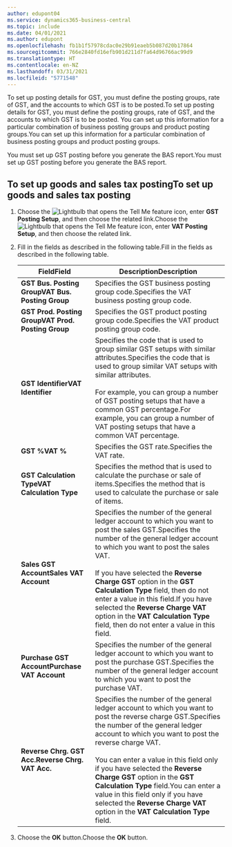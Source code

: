 ```yaml
---
author: edupont04
ms.service: dynamics365-business-central
ms.topic: include
ms.date: 04/01/2021
ms.author: edupont
ms.openlocfilehash: fb1b1f57978cdac0e29b91eaeb5b087d20b17864
ms.sourcegitcommit: 766e2840fd16efb901d211d7fa64d96766ac99d9
ms.translationtype: HT
ms.contentlocale: en-NZ
ms.lasthandoff: 03/31/2021
ms.locfileid: "5771548"
---
```

<span data-ttu-id="49d01-101">To set up posting details for GST, you must define the posting groups, rate of GST, and the accounts to which GST is to be posted.</span><span class="sxs-lookup"><span data-stu-id="49d01-101">To set up posting details for GST, you must define the posting groups, rate of GST, and the accounts to which GST is to be posted.</span></span> <span data-ttu-id="49d01-102">You can set up this information for a particular combination of business posting groups and product posting groups.</span><span class="sxs-lookup"><span data-stu-id="49d01-102">You can set up this information for a particular combination of business posting groups and product posting groups.</span></span>  

<span data-ttu-id="49d01-103">You must set up GST posting before you generate the BAS report.</span><span class="sxs-lookup"><span data-stu-id="49d01-103">You must set up GST posting before you generate the BAS report.</span></span>  

## <a name="to-set-up-goods-and-sales-tax-posting"></a><span data-ttu-id="49d01-104">To set up goods and sales tax posting</span><span class="sxs-lookup"><span data-stu-id="49d01-104">To set up goods and sales tax posting</span></span>  
1. <span data-ttu-id="49d01-105">Choose the ![Lightbulb that opens the Tell Me feature](../../../media/ui-search/search_small.png "Tell me what you want to do") icon, enter **GST Posting Setup**, and then choose the related link.</span><span class="sxs-lookup"><span data-stu-id="49d01-105">Choose the ![Lightbulb that opens the Tell Me feature](../../../media/ui-search/search_small.png "Tell me what you want to do") icon, enter **VAT Posting Setup**, and then choose the related link.</span></span>  
2. <span data-ttu-id="49d01-106">Fill in the fields as described in the following table.</span><span class="sxs-lookup"><span data-stu-id="49d01-106">Fill in the fields as described in the following table.</span></span>  

    |<span data-ttu-id="49d01-107">Field</span><span class="sxs-lookup"><span data-stu-id="49d01-107">Field</span></span>|<span data-ttu-id="49d01-108">Description</span><span class="sxs-lookup"><span data-stu-id="49d01-108">Description</span></span>|  
    |---------------------------------|---------------------------------------|  
    |<span data-ttu-id="49d01-109">**GST Bus. Posting Group**</span><span class="sxs-lookup"><span data-stu-id="49d01-109">**VAT Bus. Posting Group**</span></span>|<span data-ttu-id="49d01-110">Specifies the GST business posting group code.</span><span class="sxs-lookup"><span data-stu-id="49d01-110">Specifies the VAT business posting group code.</span></span>|  
    |<span data-ttu-id="49d01-111">**GST Prod. Posting Group**</span><span class="sxs-lookup"><span data-stu-id="49d01-111">**VAT Prod. Posting Group**</span></span>|<span data-ttu-id="49d01-112">Specifies the GST product posting group code.</span><span class="sxs-lookup"><span data-stu-id="49d01-112">Specifies the VAT product posting group code.</span></span>|  
    |<span data-ttu-id="49d01-113">**GST Identifier**</span><span class="sxs-lookup"><span data-stu-id="49d01-113">**VAT Identifier**</span></span>|<span data-ttu-id="49d01-114">Specifies the code that is used to group similar GST setups with similar attributes.</span><span class="sxs-lookup"><span data-stu-id="49d01-114">Specifies the code that is used to group similar VAT setups with similar attributes.</span></span><br /><br /> <span data-ttu-id="49d01-115">For example, you can group a number of GST posting setups that have a common GST percentage.</span><span class="sxs-lookup"><span data-stu-id="49d01-115">For example, you can group a number of VAT posting setups that have a common VAT percentage.</span></span>|  
    |<span data-ttu-id="49d01-116">**GST %**</span><span class="sxs-lookup"><span data-stu-id="49d01-116">**VAT %**</span></span>|<span data-ttu-id="49d01-117">Specifies the GST rate.</span><span class="sxs-lookup"><span data-stu-id="49d01-117">Specifies the VAT rate.</span></span>|  
    |<span data-ttu-id="49d01-118">**GST Calculation Type**</span><span class="sxs-lookup"><span data-stu-id="49d01-118">**VAT Calculation Type**</span></span>|<span data-ttu-id="49d01-119">Specifies the method that is used to calculate the purchase or sale of items.</span><span class="sxs-lookup"><span data-stu-id="49d01-119">Specifies the method that is used to calculate the purchase or sale of items.</span></span>|  
    |<span data-ttu-id="49d01-120">**Sales GST Account**</span><span class="sxs-lookup"><span data-stu-id="49d01-120">**Sales VAT Account**</span></span>|<span data-ttu-id="49d01-121">Specifies the number of the general ledger account to which you want to post the sales GST.</span><span class="sxs-lookup"><span data-stu-id="49d01-121">Specifies the number of the general ledger account to which you want to post the sales VAT.</span></span><br /><br /> <span data-ttu-id="49d01-122">If you have selected the **Reverse Charge GST** option in the **GST Calculation Type** field, then do not enter a value in this field.</span><span class="sxs-lookup"><span data-stu-id="49d01-122">If you have selected the **Reverse Charge VAT** option in the **VAT Calculation Type** field, then do not enter a value in this field.</span></span>|  
    |<span data-ttu-id="49d01-123">**Purchase GST Account**</span><span class="sxs-lookup"><span data-stu-id="49d01-123">**Purchase VAT Account**</span></span>|<span data-ttu-id="49d01-124">Specifies the number of the general ledger account to which you want to post the purchase GST.</span><span class="sxs-lookup"><span data-stu-id="49d01-124">Specifies the number of the general ledger account to which you want to post the purchase VAT.</span></span>|  
    |<span data-ttu-id="49d01-125">**Reverse Chrg. GST Acc.**</span><span class="sxs-lookup"><span data-stu-id="49d01-125">**Reverse Chrg. VAT Acc.**</span></span>|<span data-ttu-id="49d01-126">Specifies the number of the general ledger account to which you want to post the reverse charge GST.</span><span class="sxs-lookup"><span data-stu-id="49d01-126">Specifies the number of the general ledger account to which you want to post the reverse charge VAT.</span></span><br /><br /> <span data-ttu-id="49d01-127">You can enter a value in this field only if you have selected the **Reverse Charge GST** option in the **GST Calculation Type** field.</span><span class="sxs-lookup"><span data-stu-id="49d01-127">You can enter a value in this field only if you have selected the **Reverse Charge VAT** option in the **VAT Calculation Type** field.</span></span>|  

3.  <span data-ttu-id="49d01-128">Choose the **OK** button.</span><span class="sxs-lookup"><span data-stu-id="49d01-128">Choose the **OK** button.</span></span>  
